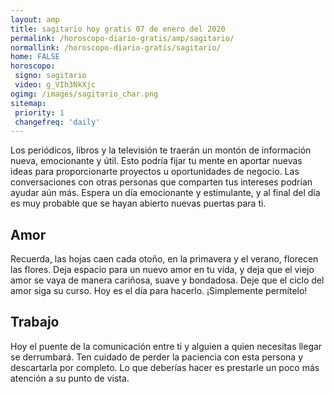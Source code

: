 ```yaml
---
layout: amp
title: sagitario hoy gratis 07 de enero del 2020 
permalink: /horoscopo-diario-gratis/amp/sagitario/
normallink: /horoscopo-diario-gratis/sagitario/
home: FALSE
horoscopo:
 signo: sagitario
 video: g_VIh3NkXjc
ogimg: /images/sagitario_char.png
sitemap:
 priority: 1
 changefreq: 'daily'
---
```



Los periódicos, libros y la televisión te traerán un montón de información nueva, emocionante y útil. Esto podría fijar tu mente en aportar nuevas ideas para proporcionarte proyectos u oportunidades de negocio. Las conversaciones con otras personas que comparten tus intereses podrían ayudar aún más. Espera un día emocionante y estimulante, y al final del día es muy probable que se hayan abierto nuevas puertas para ti.

## Amor

Recuerda, las hojas caen cada otoño, en la primavera y el verano, florecen las flores. Deja espacio para un nuevo amor en tu vida, y deja que el viejo amor se vaya de manera cariñosa, suave y bondadosa. Deje que el ciclo del amor siga su curso. Hoy es el día para hacerlo. ¡Simplemente permítelo!

## Trabajo

Hoy el puente de la comunicación entre ti y alguien a quien necesitas llegar se derrumbará. Ten cuidado de perder la paciencia con esta persona y descartarla por completo. Lo que deberías hacer es prestarle un poco más atención a su punto de vista.